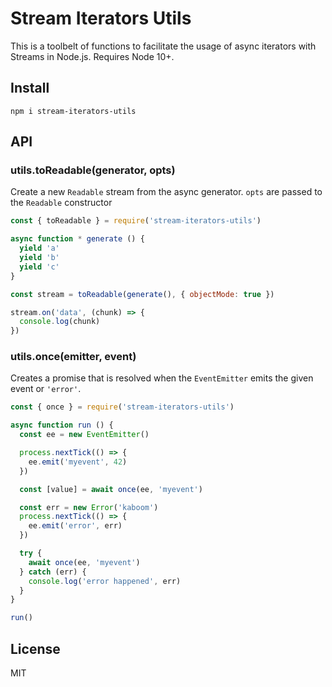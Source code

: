 # Stream Iterators Utils

This is a toolbelt of functions to facilitate the usage of async
iterators with Streams in Node.js. Requires Node 10+.

## Install

```
npm i stream-iterators-utils
```

## API

### utils.toReadable(generator, opts)

Create a new `Readable` stream from the async generator. `opts` are
passed to the `Readable` constructor

```js
const { toReadable } = require('stream-iterators-utils')

async function * generate () {
  yield 'a'
  yield 'b'
  yield 'c'
}

const stream = toReadable(generate(), { objectMode: true })

stream.on('data', (chunk) => {
  console.log(chunk)
})
```

### utils.once(emitter, event)

Creates a promise that is resolved when the `EventEmitter` emits the
given event or `'error'`.

```js
const { once } = require('stream-iterators-utils')

async function run () {
  const ee = new EventEmitter()

  process.nextTick(() => {
    ee.emit('myevent', 42)
  })

  const [value] = await once(ee, 'myevent')

  const err = new Error('kaboom')
  process.nextTick(() => {
    ee.emit('error', err)
  })

  try {
    await once(ee, 'myevent')
  } catch (err) {
    console.log('error happened', err)
  }
}

run()
```

## License

MIT
